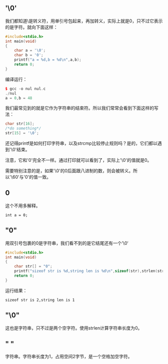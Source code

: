 ## '\0'

我们都知道\是转义符，用单引号包起来，再加转义，实际上就是0，只不过它表示的是字符。就向下面这样：

```cpp
#include<stdio.h>
int main(void)
{
    char a = '\0';
    char b = '0';
    printf("a = %d,b = %d\n",a,b);
    return 0;
}
```

编译运行：

```cpp
$ gcc -o nul nul.c
./nul
a = 0,b = 48
```

我们最常见到的就是它作为字符串的结束符。所以我们常常会看到下面这样的写法：

```cpp
char str[16];
/*do something*/
str[15] = '\0';
```

还记得printf是如何打印字符串，以及strcmp比较停止规则吗？是的，它们都以遇到'\0'结束。

注意，它和'0'完全不一样。通过打印就可以看到了，实际上'\0'的值就是0。

需要特别注意的是，如果'\0'的0后面跟八进制的数，则会被转义。所以'\60'与'0'的值一致。

## 0

这个不用多解释。

```
int a = 0;
```

## "0"

用双引号包裹的0是字符串，我们看不到的是它结尾还有一个’\0‘

```cpp
#include<stdio.h>
int main(void)
{
    char str[] = "0";
    printf("sizeof str is %d,string len is %d\n",sizeof(str),strlen(str));
    return 0;
}
```

运行结果：

```
sizeof str is 2,string len is 1
```

## "\0"

这也是字符串，只不过是两个空字符。使用strlen计算字符串长度为0。

## " "

字符串。字符串长度为1，占用空间2字节，是一个空格加空字符。

